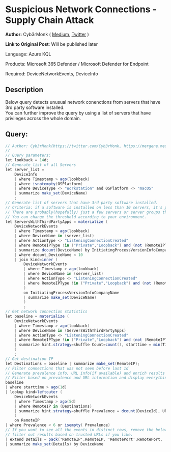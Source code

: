 # Suspicious Network Connections - Supply Chain Attack
**Author:** Cyb3rMonk ( [Medium](https://mergene.medium.com), [Twitter](https://twitter.com/Cyb3rMonk) )

**Link to Original Post**: Will be published later

Language: Azure KQL

Products: Microsoft 365 Defender / Microsoft Defender for Endpoint

Required: DeviceNetworkEvents, DeviceInfo


## Description

Below query detects unusual network conenctions from servers that have 3rd party software installed.  
You can further improve the query by using a list of servers that have privileges across the whole domain.



**Query:**
---

```C#
// Author: Cyb3rMonk(https://twitter.com/Cyb3rMonk, https://mergene.medium.com)
//
// Query parameters:
let lookback = 14d; 
// Generate list of all Servers
let server_list = 
    DeviceInfo
    | where Timestamp > ago(lookback)
    | where isnotempty(OSPlatform)
    | where DeviceType <> "Workstation" and OSPlatform <> "macOS"
    | summarize make_set(DeviceName)
    ;
// Generate list of servers that have 3rd party software installed.
// Criteria: if a software is installed on less than 10 servers, it's probably a 3rd party software.
// There are probably(hopefully) just a few servers or server groups that have privileges across the whole domain.
// You can change the threshold according to your environment.
let ServersWithThirdPartyApps = materialize (
    DeviceNetworkEvents
    | where Timestamp > ago(lookback)
    | where DeviceName in (server_list)
    | where ActionType <> "ListeningConnectionCreated"
    | where RemoteIPType !in ("Private","Loopback") and (not (RemoteIPType == "FourToSixMapping" and RemoteIP startswith "::ffff:"))
    | summarize dcount(DeviceName) by InitiatingProcessVersionInfoCompanyName
    | where dcount_DeviceName < 10
    | join kind=inner (
        DeviceNetworkEvents
        | where Timestamp > ago(lookback)
        | where DeviceName in (server_list)
        | where ActionType <> "ListeningConnectionCreated"
        | where RemoteIPType !in ("Private","Loopback") and (not (RemoteIPType == "FourToSixMapping" and RemoteIP startswith "::ffff:"))
        )
        on InitiatingProcessVersionInfoCompanyName
        | summarize make_set(DeviceName)
        )
        ;
// Get network connection statistics
let baseline = materialize (
    DeviceNetworkEvents
    | where Timestamp > ago(lookback)
    | where DeviceName in (ServersWithThirdPartyApps)
    | where ActionType <> "ListeningConnectionCreated"
    | where RemoteIPType !in ("Private","Loopback") and (not (RemoteIPType == "FourToSixMapping" and RemoteIP startswith "::ffff:"))
    | summarize hint.strategy=shuffle Count=count(), starttime = min(Timestamp), endtime = max(Timestamp) by DeviceName, RemoteIP, RemotePort
    )
    ;
// Get destination IP 
let Destinations = baseline | summarize make_set(RemoteIP);
// Filter connections that was not seen before last 1d 
// Generate prevalence info, URL info(if available) and enrich results
// Filter based on prevalence and URL information and display everything by hostname
baseline
| where starttime > ago(1d)
| lookup kind=leftouter (
    DeviceNetworkEvents
    | where Timestamp > ago(5d)
    | where RemoteIP in (Destinations)
    | summarize hint.strategy=shuffle Prevalence = dcount(DeviceId), URLs=make_set(RemoteUrl) by RemoteIP
    )
    on RemoteIP
| where Prevalence < 6 or isempty( Prevalence)
// If you want to see all the events in distinct rows, remove the below 2 lines
// filter out results based on trusted URLs if you like. 
| extend Details = pack('RemoteIP',RemoteIP, 'RemotePort',RemotePort, 'Count',Count, 'Prevalence',Prevalence, 'URLs',URLs)
| summarize make_set(Details) by DeviceName
```
